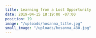 ```yaml
---
title: Learning from a Lost Opportunity
date: 2019-04-15 18:19:00 -07:00
position: 19
image: "/uploads/hosanna_title.jpg"
small_image: "/uploads/hosanna_480.jpg"
---
```


